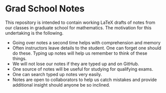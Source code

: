 # Grad School Notes

This repository is intended to contain working LaTeX drafts of notes from our 
classes in graduate school for mathematics. The motivation for this undertaking
is the following.
* Going over notes a second time helps with comprehension and memory
* Often instructors leave details to the student. One can forget one should do
  these. Typing up notes will help us remember to think of these things.
* We will not lose our notes if they are typed up and on GitHub.
* One source of notes will be useful for studying for qualifying exams.
* One can search typed up notes very easily.
* Notes are open to collaborators to help us catch mistakes and provide additional
  insight should anyone be so inclined.
